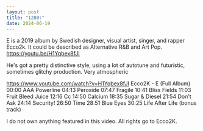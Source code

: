 ```yaml
---
layout: post
title: "1280:"
date: 2024-06-19
---
```


E is a 2019 album by Swedish designer, visual artist, singer, and rapper Ecco2k. It could be described as Alternative R&B and Art Pop. 
https://youtu.be/H1Yqbex8fJI

He's got a pretty distinctive style, using a lot of autotune and futuristic, sometimes glitchy production. Very atmospheric

https://www.youtube.com/watch?v=H1Yqbex8fJI
Ecco2K - E (Full Album)
00:00 AAA Powerline
04:13 Peroxide
07:47 Fragile
10:41 Bliss Fields
11:03 Fruit Bleed Juice
12:16 Cc
14:50 Calcium
18:35 Sugar & Diesel
21:54 Don't Ask
24:14 Security!
26:50 Time
28:51 Blue Eyes
30:25 Life After Life (bonus track)

I do not own anything featured in this video. All rights go to Ecco2K.
